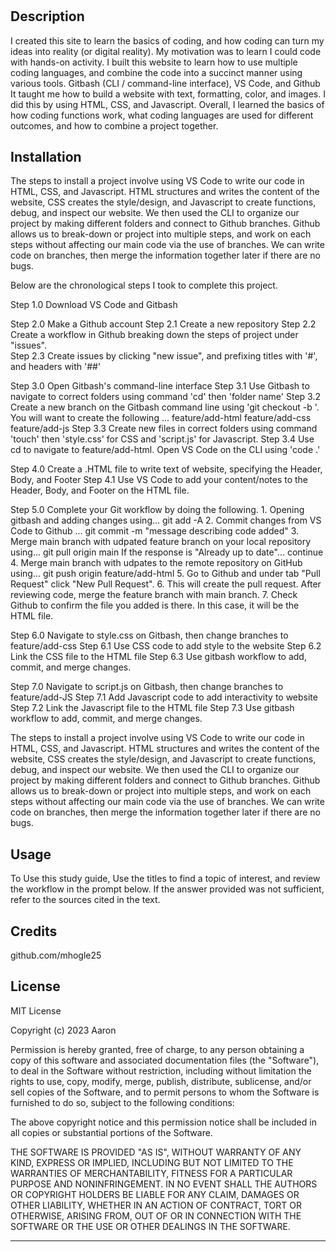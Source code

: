 # <Prework Study Guide Webpage>

## Description
I created this site to learn the basics of coding, and how coding can turn my ideas into reality (or digital reality). My motivation was to learn I could code with hands-on activity. 
I built this website to learn how to use multiple coding languages, and combine the code into a succinct manner using various tools. Gitbash (CLI / command-line interface), VS Code, and Github
It taught me how to build a website with text, formatting, color, and images.  I did this by using HTML, CSS, and Javascript.
Overall, I learned the basics of how coding functions work, what coding languages are used for different outcomes, and how to combine a project together.

## Installation

The steps to install a project involve using VS Code to write our code in HTML, CSS, and Javascript. HTML structures and writes the content of the website, CSS creates the style/design, and Javascript to create functions, debug, and inspect our website. We then used the CLI to organize our project by making different folders and connect to Github branches. Github allows us to break-down or project into multiple steps, and work on each steps without affecting our main code via the use of branches. We can write code on branches, then merge the information together later if there are no bugs. 

Below are the chronological steps I took to complete this project.

Step 1.0
    Download VS Code and Gitbash

Step 2.0
    Make a Github account
Step 2.1
    Create a new repository 
Step 2.2 
    Create a workflow in Github breaking down the steps of project under "issues".  
Step 2.3
    Create issues by clicking "new issue", and prefixing titles with '#', and headers with '##'

Step 3.0
    Open Gitbash's command-line interface 
Step 3.1 
    Use Gitbash to navigate to correct folders using command 'cd' then 'folder name'
Step 3.2 
    Create a new branch on the Gitbash command line using 'git checkout -b <branch name>'. You will want to create the following <branch names>... 
    feature/add-html
    feature/add-css
    feature/add-js
Step 3.3 
    Create new files in correct folders using command 'touch' then 'style.css' for CSS and 'script.js' for Javascript.
Step 3.4 
    Use cd to navigate to feature/add-html. Open VS Code on the CLI using 'code .' 

Step 4.0
    Create a .HTML file to write text of website, specifying the Header, Body, and Footer
Step 4.1 
    Use VS Code to add your content/notes to the Header, Body, and Footer on the HTML file. 

Step 5.0 
    Complete your Git workflow by doing the following.
        1. Opening gitbash and adding changes using...
            git add -A
        2. Commit changes from VS Code to Github ...
            git commit -m "message describing code added"
        3. Merge main branch with udpated feature branch on your local repository using...
            git pull origin main 
            If the response is "Already up to date"... continue
        4. Merge main branch with udpates to the remote repository on GitHub using...
            git push origin feature/add-html
        5. Go to Github and under tab "Pull Request" click "New Pull Request".
        6. This will create the pull request. After reviewing code, merge the feature branch with main      branch.
        7. Check Github to confirm the file you added is there. In this case, it will be the HTML file.

Step 6.0
    Navigate to style.css on Gitbash, then change branches to feature/add-css
Step 6.1
    Use CSS code to add style to the website
Step 6.2
    Link the CSS file to the HTML file
Step 6.3
    Use gitbash workflow to add, commit, and merge changes. 

Step 7.0
    Navigate to script.js on Gitbash, then change branches to feature/add-JS
Step 7.1
    Add Javascript code to add interactivity to website
Step 7.2
    Link the Javascript file to the HTML file
Step 7.3
    Use gitbash workflow to add, commit, and merge changes. 


The steps to install a project involve using VS Code to write our code in HTML, CSS, and Javascript. HTML structures and writes the content of the website, CSS creates the style/design, and Javascript to create functions, debug, and inspect our website. We then used the CLI to organize our project by making different folders and connect to Github branches. Github allows us to break-down or project into multiple steps, and work on each steps without affecting our main code via the use of branches. We can write code on branches, then merge the information together later if there are no bugs. 

## Usage

To Use this study guide, Use the titles to find a topic of interest, and review the workflow in the prompt below. If the answer provided was not sufficient, refer to the sources cited in the text.

## Credits

github.com/mhogle25

## License

MIT License

Copyright (c) 2023 Aaron

Permission is hereby granted, free of charge, to any person obtaining a copy
of this software and associated documentation files (the "Software"), to deal
in the Software without restriction, including without limitation the rights
to use, copy, modify, merge, publish, distribute, sublicense, and/or sell
copies of the Software, and to permit persons to whom the Software is
furnished to do so, subject to the following conditions:

The above copyright notice and this permission notice shall be included in all
copies or substantial portions of the Software.

THE SOFTWARE IS PROVIDED "AS IS", WITHOUT WARRANTY OF ANY KIND, EXPRESS OR
IMPLIED, INCLUDING BUT NOT LIMITED TO THE WARRANTIES OF MERCHANTABILITY,
FITNESS FOR A PARTICULAR PURPOSE AND NONINFRINGEMENT. IN NO EVENT SHALL THE
AUTHORS OR COPYRIGHT HOLDERS BE LIABLE FOR ANY CLAIM, DAMAGES OR OTHER
LIABILITY, WHETHER IN AN ACTION OF CONTRACT, TORT OR OTHERWISE, ARISING FROM,
OUT OF OR IN CONNECTION WITH THE SOFTWARE OR THE USE OR OTHER DEALINGS IN THE
SOFTWARE.

---